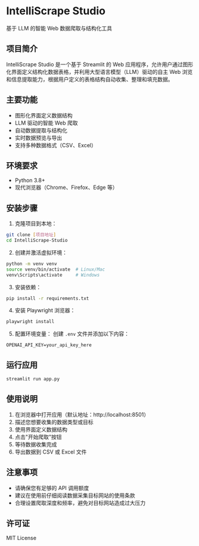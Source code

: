 # IntelliScrape Studio

基于 LLM 的智能 Web 数据爬取与结构化工具

## 项目简介

IntelliScrape Studio 是一个基于 Streamlit 的 Web 应用程序，允许用户通过图形化界面定义结构化数据表格，并利用大型语言模型（LLM）驱动的自主 Web 浏览和信息提取能力，根据用户定义的表格结构自动收集、整理和填充数据。

## 主要功能

- 图形化界面定义数据结构
- LLM 驱动的智能 Web 爬取
- 自动数据提取与结构化
- 实时数据预览与导出
- 支持多种数据格式（CSV、Excel）

## 环境要求

- Python 3.8+
- 现代浏览器（Chrome、Firefox、Edge 等）

## 安装步骤

1. 克隆项目到本地：

```bash
git clone [项目地址]
cd IntelliScrape-Studio
```

2. 创建并激活虚拟环境：

```bash
python -m venv venv
source venv/bin/activate  # Linux/Mac
venv\Scripts\activate     # Windows
```

3. 安装依赖：

```bash
pip install -r requirements.txt
```

4. 安装 Playwright 浏览器：

```bash
playwright install
```

5. 配置环境变量：
   创建 `.env` 文件并添加以下内容：

```
OPENAI_API_KEY=your_api_key_here
```

## 运行应用

```bash
streamlit run app.py
```

## 使用说明

1. 在浏览器中打开应用（默认地址：http://localhost:8501）
2. 描述您想要收集的数据类型或目标
3. 使用界面定义数据结构
4. 点击"开始爬取"按钮
5. 等待数据收集完成
6. 导出数据到 CSV 或 Excel 文件

## 注意事项

- 请确保您有足够的 API 调用额度
- 建议在使用前仔细阅读数据采集目标网站的使用条款
- 合理设置爬取深度和频率，避免对目标网站造成过大压力

## 许可证

MIT License
